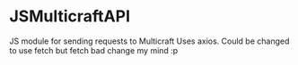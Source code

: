 # JSMulticraftAPI
JS module for sending requests to Multicraft 
Uses axios. Could be changed to use fetch but fetch bad change my mind :p
